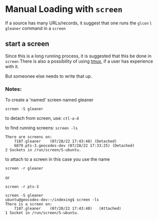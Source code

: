 # Manual Loading with `screen`

If a source has many URLs/records, it suggest that one runs the 
`glcon` \ `gleaner` command in a `screen`


## start a screen
Since this is a long running process, it is suggested that this be done in `screen`
There is also a possibility of using [tmux](https://www.howtogeek.com/671422/how-to-use-tmux-on-linux-and-why-its-better-than-screen/), if a user has experience with it.

But someonee else needs to write that up.

### Notes:
To create a 'named' screen named gleaner

`screen -S gleaner`

to detach from screen, use: `ctl-a-d`

to find running screens: `screen -ls`

```shell 
There are screens on:
	7187.gleaner	(07/28/22 17:43:48)	(Detached)
	6879.pts-3.geocodes-dev	(07/28/22 17:33:25)	(Detached)
2 Sockets in /run/screen/S-ubuntu.
```

to attach to a screen  in this case you use the name

`screen -r gleaner `

or

` screen -r pts-3 `


```shell
screen -S gleaner
ubuntu@geocodes-dev:~/indexing$ screen -ls
There is a screen on:
	7187.gleaner	(07/28/22 17:43:48)   (Attached)
1 Socket in /run/screen/S-ubuntu.
```
